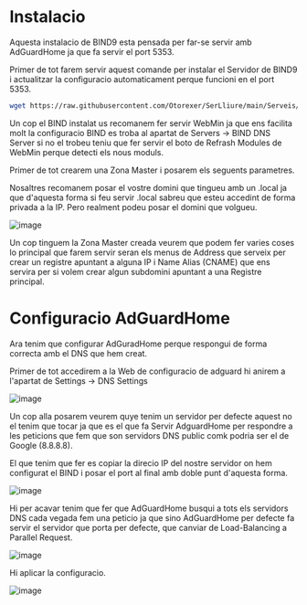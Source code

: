 # Instalacio
Aquesta instalacio de BIND9 esta pensada per far-se servir amb AdGuardHome ja que fa servir el port 5353.

Primer de tot farem servir aquest comande per instalar el Servidor de BIND9 i actualitzar la configuracio automaticament perque funcioni en el port 5353.
```bash
wget https://raw.githubusercontent.com/Otorexer/SerLliure/main/Serveis/BIND/Install.sh && bash install.sh && rm install.sh
```
Un cop el BIND instalat us recomanem fer servir WebMin ja que ens facilita molt la configuracio BIND es troba al apartat de Servers -> BIND DNS Server si no el trobeu teniu que fer servir el boto de Refrash Modules de WebMin perque detecti els nous moduls.

Primer de tot crearem una Zona Master i posarem els seguents parametres.

Nosaltres recomanem posar el vostre domini que tingueu amb un .local ja que d'aquesta forma si feu servir .local sabreu que esteu accedint de forma privada a la IP. Pero realment podeu posar el domini que volgueu.

![image](https://github.com/Otorexer/SerLliure/assets/118485801/6c28da3c-2e85-47ca-8646-cd2428c381cc)

Un cop tinguem la Zona Master creada veurem que podem fer varies coses lo principal que farem servir seran els menus de Address que serveix per crear un registre apuntant a alguna IP i Name Alias (CNAME) que ens servira per si volem crear algun subdomini apuntant a una Registre principal.

# Configuracio AdGuardHome
Ara tenim que configurar AdGuradHome perque respongui de forma correcta amb el DNS que hem creat.

Primer de tot accedirem a la Web de configuracio de adguard hi anirem a l'apartat de Settings -> DNS Settings

![image](https://github.com/Otorexer/SerLliure/assets/118485801/6d454755-3cd1-4e55-b757-65f19e909bf6)

Un cop alla posarem veurem quye tenim un servidor per defecte aquest no el tenim que tocar ja que es el que fa Servir AdguardHome per respondre a les peticions que fem que son servidors DNS public comk podria ser el de Google (8.8.8.8).

El que tenim que fer es copiar la direcio IP del nostre servidor on hem configurat el BIND i posar el port al final amb doble punt d'aquesta forma.

![image](https://github.com/Otorexer/SerLliure/assets/118485801/97b88919-fabc-4826-af2e-2fdfbd45f3b4)

Hi per acavar tenim que fer que AdGuardHome busqui a tots els servidors DNS cada vegada fem una peticio ja que sino AdGuardHome per defecte fa servir el servidor que porta per defecte, que canviar de Load-Balancing a Parallel Request.

![image](https://github.com/Otorexer/SerLliure/assets/118485801/59129f4a-0f33-4fe8-a608-4d9440d12768)

Hi aplicar la configuracio.

![image](https://github.com/Otorexer/SerLliure/assets/118485801/6f589386-c621-457a-b148-7b14e0d33713)
